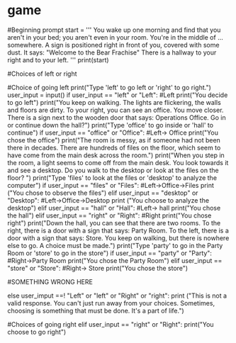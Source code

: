 # game

#Beginning prompt
start = '''
You wake up one morning and find that you aren't in your bed; you aren't even in your room.
You're in the middle of ... somewhere.
A sign is positioned right in front of you, covered with some dust. It says: "Welcome to the Bear Frachise"
There is a hallway to your right and to your left.
'''
print(start)

#Choices of left or right

#Choice of going left
print("Type 'left' to go left or 'right' to go right.")
user_input = input()
if user_input == "left" or "Left":
    #Left
    print("You decide to go left")
    print("You keep on walking. The lights are flickering, the walls and floors are dirty. To your right, you can see an office. You move closer. There is a sign next to the wooden door that says: Operations Office. Go in or continue down the hall?")
    print("Type 'office' to go inside or 'hall' to continue")
    if user_input == "office" or "Office":
        #Left-> Office
        print("You chose the office")
        print("The room is messy, as if someone had not been there in decades. There are hundreds of files on the floor, which seem to have come from the main desk across the room.")
        print("When you step in the room, a light seems to come off from the main desk. You look towards it and see a desktop. Do you walk to the desktop or look at the files on the floor? ")
        print("Type 'files' to look at the files or 'desktop' to analyze the computer")
        if user_input == "files" or "Files":
            #Left->Office->Files
            print ("You chose to observe the files")
        elif user_input == "desktop" or "Desktop":
            #Left->Office->Desktop
            print ("You choose to analyze the desktop")
    elif user_input == "hall" or "Hall":
        #Left-> hall
        print("You chose the hall")
elif user_input == "right" or "Right":
    #Right
    print("You chose right")
    print("Down the hall, you can see that there are two rooms. To the right, there is a door with a sign that says: Party Room. To the left, there is a door with a sign that says: Store. You keep on walking, but there is nowhere else to go. A choice must be made.")
    print("Type 'party' to go in the Party Room or 'store' to go in the store")
    if user_input == "party" or "Party":
        #Right->Party Room
        print("You chose the Party Room")
    elif user_input == "store" or "Store":
        #Right-> Store
        print("You chose the store")



#SOMETHING WRONG HERE

else user_imput ==! "Left" or "left" or "Right" or "right":
    print ("This is not a valid response. You can't just run away from your choices. Sometimes, choosing is something that must be done. It's a part of life.")



#Choices of going right
elif user_input == "right" or "Right":
    print("You choose to go right")
